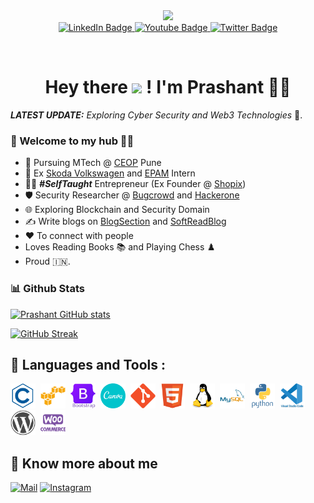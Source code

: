 <div id="header" align="center">
  <img src="https://media.giphy.com/media/M9gbBd9nbDrOTu1Mqx/giphy.gif" width="100"/>
</div>
<div id="badges" align="center">
  <a href="https://www.linkedin.com/in/prashant-bhapkar-064a78145/">
    <img src="https://img.shields.io/badge/LinkedIn-blue?style=for-the-badge&logo=linkedin&logoColor=white" alt="LinkedIn Badge"/>
  </a>
  <a href="https://medium.com/@prashantbhapkar7">
    <img src="https://img.shields.io/badge/Medium-white?style=for-the-badge&logo=medium&logoColor=blue" alt="Youtube Badge"/>
  </a>
  <a href="https://twitter.com/PBBhapkar">
    <img src="https://img.shields.io/badge/Twitter-blue?style=for-the-badge&logo=twitter&logoColor=white" alt="Twitter Badge"/>
  </a>
</div>

<p align="center">
<img src="https://komarev.com/ghpvc/?username=Prashant-Bhapkar&color=blue" alt=""/>
</p>

<h1 align="center">
   Hey there
  <img src="https://media.giphy.com/media/hvRJCLFzcasrR4ia7z/giphy.gif" width="30px"/>
  ! I'm Prashant 🙋‍♂️
</h1>


_**LATEST UPDATE:**_ _Exploring Cyber Security and Web3 Technologies_ 🥽.

### 🎍 Welcome to my hub 👨‍💻

- 👦 Pursuing MTech @ [CEOP](https://www.coep.org.in/) Pune
- 💼 Ex [Skoda Volkswagen](https://www.skoda-vw.co.in/) and [EPAM](https://www.epam.com/) Intern
- 👨‍💻 ***#SelfTaught*** Entrepreneur (Ex Founder @ [Shopix](https://shopix.in/))
- 🛡️ Security Researcher @ [Bugcrowd](https://www.bugcrowd.com/) and [Hackerone](https://www.hackerone.com/)
- 🌐 Exploring Blockchain and Security Domain
- ✍️ Write blogs on [BlogSection](https://blogsection.in/) and [SoftReadBlog](https://www.softreadblog.com/)
- ❤️ To connect with people 
- Loves Reading Books 📚 and Playing Chess ♟️
- Proud 🇮🇳.


### 📊 Github Stats
 [![Prashant GitHub stats](https://github-readme-stats.vercel.app/api?username=Prashant-Bhapkar&show_icons=true)](https://github.com/Prashant-Bhapkar/github-readme-stats)

[![GitHub Streak](https://github-readme-streak-stats.herokuapp.com/?user=Prashant-Bhapkar&theme=default)](https://git.io/streak-stats)


## 🚀 Languages and Tools :

<div>
  <img src="https://raw.githubusercontent.com/devicons/devicon/1119b9f84c0290e0f0b38982099a2bd027a48bf1/icons/c/c-line.svg" title="C" alt="C" width="40" height="40"/>&nbsp;
  <img src="https://raw.githubusercontent.com/devicons/devicon/1119b9f84c0290e0f0b38982099a2bd027a48bf1/icons/amazonwebservices/amazonwebservices-original.svg" title="AWS" alt="AWS" width="40" height="40"/>&nbsp;
  <img src="https://raw.githubusercontent.com/devicons/devicon/1119b9f84c0290e0f0b38982099a2bd027a48bf1/icons/bootstrap/bootstrap-original-wordmark.svg" title="Bootstrap" alt="Bootstrap" width="40" height="40"/>&nbsp;
  <img src="https://raw.githubusercontent.com/devicons/devicon/1119b9f84c0290e0f0b38982099a2bd027a48bf1/icons/canva/canva-original.svg" title="Canva" alt="Canva" width="40" height="40"/>&nbsp;
  <img src="https://raw.githubusercontent.com/devicons/devicon/1119b9f84c0290e0f0b38982099a2bd027a48bf1/icons/git/git-original.svg" title="Git" alt="Git" width="40" height="40"/>&nbsp;
  <img src="https://raw.githubusercontent.com/devicons/devicon/1119b9f84c0290e0f0b38982099a2bd027a48bf1/icons/html5/html5-original.svg" title="HTML5" alt="HTML5" width="40" height="40"/>&nbsp;
  <img src="https://raw.githubusercontent.com/devicons/devicon/1119b9f84c0290e0f0b38982099a2bd027a48bf1/icons/linux/linux-original.svg"  title="Linux" alt="Linux" width="40" height="40"/>&nbsp;
  <img src="https://raw.githubusercontent.com/devicons/devicon/1119b9f84c0290e0f0b38982099a2bd027a48bf1/icons/mysql/mysql-original-wordmark.svg" title="MYSQL" alt="MYSQL" width="40" height="40"/>&nbsp;
  <img src="https://raw.githubusercontent.com/devicons/devicon/1119b9f84c0290e0f0b38982099a2bd027a48bf1/icons/python/python-original-wordmark.svg" title="Python" alt="Python" width="40" height="40"/>&nbsp;
  <img src="https://raw.githubusercontent.com/devicons/devicon/1119b9f84c0290e0f0b38982099a2bd027a48bf1/icons/vscode/vscode-original-wordmark.svg" title="VSCode" alt="VSCode" width="40" height="40"/>&nbsp;
  <img src="https://raw.githubusercontent.com/devicons/devicon/1119b9f84c0290e0f0b38982099a2bd027a48bf1/icons/wordpress/wordpress-plain.svg" title="WordPress"  alt="WordPress" width="40" height="40"/>&nbsp;
  <img src="https://raw.githubusercontent.com/devicons/devicon/1119b9f84c0290e0f0b38982099a2bd027a48bf1/icons/woocommerce/woocommerce-plain-wordmark.svg" title="WOO"  alt="WOO" width="40" height="40"/>&nbsp;
  
</div>


## 🔗 Know more about me
 
[![Mail](https://img.shields.io/badge/-Say%20Hi!-black?style=for-the-badge&logo=gmail)](mailto:prashantbhapkar13@gmail.com)
[![Instagram](https://img.shields.io/badge/-Instagram-black?style=for-the-badge&logo=instagram)](https://instagram.com/prashantbhapkar7/)
 


